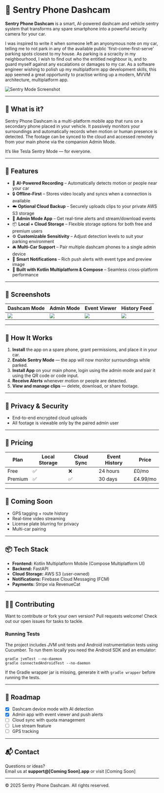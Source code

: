 # 📱 Sentry Phone Dashcam

**Sentry Phone Dashcam** is a smart, AI-powered dashcam and vehicle sentry system that transforms any spare smartphone into a powerful security camera for your car. 

I was inspired to write it when someone left an anyonymous note on my car, telling me to not park in any of the available public 'first-come-first-serve' parking spots closest to my house. As parking is a scracity in my neighbourhood, I wish to find out who the entitled neighbour is, and to guard myself against any escalations or damages to my car. As a software engineer wishing to polish up my multiplatform app development skills, this app seemed a great opportunity to practise writing up a modern, MVVM architecture, multiplatform app. 

![Sentry Mode Screenshot](./screenshots/sentry_mode_ui.png)

---

## 🚗 What is it?

Sentry Phone Dashcam is a multi-platform mobile app that runs on a secondary phone placed in your vehicle. It passively monitors your surroundings and automatically records when motion or human presence is detected. The footage can be synced to the cloud and accessed remotely from your main phone via the companion Admin Mode.

It’s like Tesla Sentry Mode — for everyone.

---

## 🎯 Features

- 🎥 **AI-Powered Recording** – Automatically detects motion or people near your car
- 🔒 **Offline-First** – Stores video locally and syncs when a connection is available
- ☁️ **Optional Cloud Backup** – Securely uploads clips to your private AWS S3 storage
- 📱 **Admin Mode App** – Get real-time alerts and stream/download events
- 📦 **Local + Cloud Storage** – Flexible storage options for both free and premium users
- ⚙️ **Customizable Sensitivity** – Adjust detection levels to suit your parking environment
- 🚘 **Multi-Car Support** – Pair multiple dashcam phones to a single admin device
- 🔔 **Smart Notifications** – Rich push alerts with event type and preview image
- 🧠 **Built with Kotlin Multiplatform & Compose** – Seamless cross-platform performance

---

## 📱 Screenshots

| Dashcam Mode  | Admin Mode  | Event Viewer  | History Feed |
|---------------|-------------|---------------|--------------|
| ![](./screenshots/dashcam_mode.png) | ![](./screenshots/admin_mode.png) | ![](./screenshots/event_viewer.png) | ![](./screenshots/history_feed.png) |

---

## 🔧 How It Works

1. **Install** the app on a spare phone, grant permissions, and place it in your car.
2. **Enable Sentry Mode** — the app will now monitor surroundings while parked.
3. **Install App** on your main phone, login using the admin mode and pair it using the QR code or code input.
4. **Receive Alerts** whenever motion or people are detected.
5. **View and manage clips** — delete, download, or share footage.

---

## 🔐 Privacy & Security

- End-to-end encrypted cloud uploads
- All footage is viewable only by the paired admin user

---

## 💸 Pricing

| Plan         | Local Storage | Cloud Sync | Event History | Price |
|--------------|---------------|------------|----------------|-------|
| Free         | ✅             | ❌         | 24 hours        | £0/mo |
| Premium      | ✅             | ✅         | 30 days         | £4.99/mo |

---

## 🚀 Coming Soon

- GPS tagging + route history
- Real-time video streaming
- License plate blurring for privacy
- Multi-car pairing

---

## 📦 Tech Stack

- **Frontend:** Kotlin Multiplatform Mobile (Compose Multiplatform UI)
- **Backend:** FastAPI
- **Cloud Storage:** AWS S3 (user-owned)
- **Notifications:** Firebase Cloud Messaging (FCM)
- **Payments:** Stripe via RevenueCat

---

## 👨‍💻 Contributing

Want to contribute or fork your own version?
Pull requests welcome! Check out our open issues for tasks to tackle.

### Running Tests

The project includes JVM unit tests and Android instrumentation tests using Cucumber. To run them locally you need the Android SDK and an emulator:

```
gradle jvmTest --no-daemon
gradle connectedAndroidTest --no-daemon
```

If the Gradle wrapper jar is missing, generate it with `gradle wrapper` before running the tests.

---

## 🧭 Roadmap

- [x] Dashcam device mode with AI detection
- [x] Admin app with event viewer and push alerts
- [ ] Cloud sync with quota management
- [ ] Live stream feature
- [ ] GPS tracking

---

## 📬 Contact

Questions or ideas?  
Email us at **support@[Coming Soon].app** or visit [Coming Soon]

---

© 2025 Sentry Phone Dashcam. All rights reserved.

